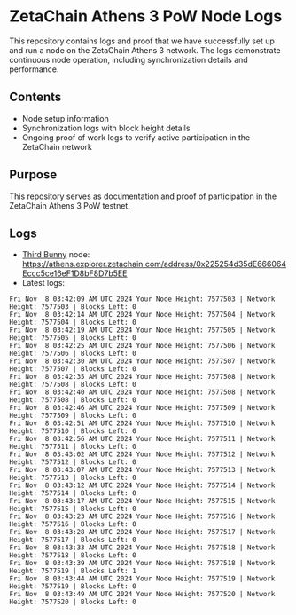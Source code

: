 # ZetaChain Athens 3 PoW Node Logs
This repository contains logs and proof that we have successfully set up and run a node on the ZetaChain Athens 3 network. The logs demonstrate continuous node operation, including synchronization details and performance.

## Contents
- Node setup information
- Synchronization logs with block height details
- Ongoing proof of work logs to verify active participation in the ZetaChain network

## Purpose
This repository serves as documentation and proof of participation in the ZetaChain Athens 3 PoW testnet.

## Logs

- [Third Bunny](https://thirdbunny.xyz/) node: https://athens.explorer.zetachain.com/address/0x225254d35dE666064Eccc5ce16eF1D8bF8D7b5EE
- Latest logs:
```
Fri Nov  8 03:42:09 AM UTC 2024 Your Node Height: 7577503 | Network Height: 7577503 | Blocks Left: 0
Fri Nov  8 03:42:14 AM UTC 2024 Your Node Height: 7577504 | Network Height: 7577504 | Blocks Left: 0
Fri Nov  8 03:42:19 AM UTC 2024 Your Node Height: 7577505 | Network Height: 7577505 | Blocks Left: 0
Fri Nov  8 03:42:25 AM UTC 2024 Your Node Height: 7577506 | Network Height: 7577506 | Blocks Left: 0
Fri Nov  8 03:42:30 AM UTC 2024 Your Node Height: 7577507 | Network Height: 7577507 | Blocks Left: 0
Fri Nov  8 03:42:35 AM UTC 2024 Your Node Height: 7577508 | Network Height: 7577508 | Blocks Left: 0
Fri Nov  8 03:42:40 AM UTC 2024 Your Node Height: 7577508 | Network Height: 7577508 | Blocks Left: 0
Fri Nov  8 03:42:46 AM UTC 2024 Your Node Height: 7577509 | Network Height: 7577509 | Blocks Left: 0
Fri Nov  8 03:42:51 AM UTC 2024 Your Node Height: 7577510 | Network Height: 7577510 | Blocks Left: 0
Fri Nov  8 03:42:56 AM UTC 2024 Your Node Height: 7577511 | Network Height: 7577511 | Blocks Left: 0
Fri Nov  8 03:43:02 AM UTC 2024 Your Node Height: 7577512 | Network Height: 7577512 | Blocks Left: 0
Fri Nov  8 03:43:07 AM UTC 2024 Your Node Height: 7577513 | Network Height: 7577513 | Blocks Left: 0
Fri Nov  8 03:43:12 AM UTC 2024 Your Node Height: 7577514 | Network Height: 7577514 | Blocks Left: 0
Fri Nov  8 03:43:17 AM UTC 2024 Your Node Height: 7577515 | Network Height: 7577515 | Blocks Left: 0
Fri Nov  8 03:43:23 AM UTC 2024 Your Node Height: 7577516 | Network Height: 7577516 | Blocks Left: 0
Fri Nov  8 03:43:28 AM UTC 2024 Your Node Height: 7577517 | Network Height: 7577517 | Blocks Left: 0
Fri Nov  8 03:43:33 AM UTC 2024 Your Node Height: 7577518 | Network Height: 7577518 | Blocks Left: 0
Fri Nov  8 03:43:39 AM UTC 2024 Your Node Height: 7577518 | Network Height: 7577519 | Blocks Left: 1
Fri Nov  8 03:43:44 AM UTC 2024 Your Node Height: 7577519 | Network Height: 7577519 | Blocks Left: 0
Fri Nov  8 03:43:49 AM UTC 2024 Your Node Height: 7577520 | Network Height: 7577520 | Blocks Left: 0
```
